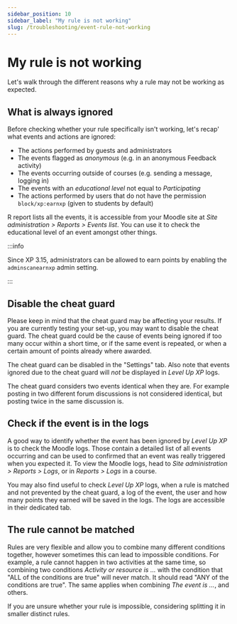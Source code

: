 ```yaml
---
sidebar_position: 10
sidebar_label: "My rule is not working"
slug: /troubleshooting/event-rule-not-working
---
```


# My rule is not working

Let's walk through the different reasons why a rule may not be working as expected.

## What is always ignored

Before checking whether your rule specifically isn't working, let's recap' what events and actions are ignored:

- The actions performed by guests and administrators
- The events flagged as _anonymous_ (e.g. in an anonymous Feedback activity)
- The events occurring outside of courses (e.g. sending a message, logging in)
- The events with an _educational level_ not equal to _Participating_
- The actions performed by users that do not have the permission `block/xp:earnxp` (given to students by default)

R report lists all the events, it is accessible from your Moodle site at _Site administration > Reports > Events list_. You can use it to check the educational level of an event amongst other things.

:::info

Since XP 3.15, administrators can be allowed to earn points by enabling the `adminscanearnxp` admin setting.

:::

## Disable the cheat guard

Please keep in mind that the cheat guard may be affecting your results. If you are currently testing your set-up, you may want to disable the cheat guard. The cheat guard could be the cause of events being ignored if too many occur within a short time, or if the same event is repeated, or when a certain amount of points already where awarded.

The cheat guard can be disabled in the "Settings" tab. Also note that events ignored due to the cheat guard will _not_ be displayed in _Level Up XP_ logs.

The cheat guard considers two events identical when they are. For example posting in two different forum discussions is not considered identical, but posting twice in the same discussion is.

## Check if the event is in the logs

A good way to identify whether the event has been ignored by _Level Up XP_ is to check the Moodle logs. Those contain a detailed list of all events occurring and can be used to confirmed that an event was really triggered when you expected it. To view the Moodle logs, head to _Site administration > Reports > Logs_, or in _Reports > Logs_ in a course.

You may also find useful to check _Level Up XP_ logs, when a rule is matched and not prevented by the cheat guard, a log of the event, the user and how many points they earned will be saved in the logs. The logs are accessible in their dedicated tab.

## The rule cannot be matched

Rules are very flexible and allow you to combine many different conditions together, however sometimes this can lead to impossible conditions. For example, a rule cannot happen in two activities at the same time, so combining two conditions _Activity or resource is ..._ with the condition that "ALL of the conditions are true" will never match. It should read "ANY of the conditions are true". The same applies when combining _The event is ..._, and others.

If you are unsure whether your rule is impossible, considering splitting it in smaller distinct rules.